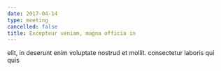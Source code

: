 ```yaml
---
date: 2017-04-14
type: meeting
cancelled: false
title: Excepteur veniam, magna officia in
---
```

elit, in deserunt enim voluptate nostrud et mollit. consectetur laboris qui quis
